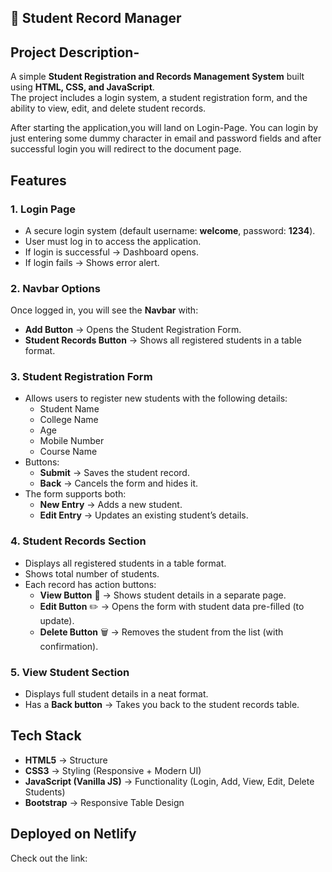 ## 📘 Student Record Manager

## Project Description-

A simple **Student Registration and Records Management System** built using **HTML, CSS, and JavaScript**.  
The project includes a login system, a student registration form, and the ability to view, edit, and delete student records.

After starting the application,you will land on Login-Page. You can login by just entering some dummy character in email and password fields and after successful login you will redirect to the document page.

##  Features

### 1. Login Page
- A secure login system (default username: **welcome**, password: **1234**).  
- User must log in to access the application.  
- If login is successful → Dashboard opens.  
- If login fails → Shows error alert.

### 2. Navbar Options
Once logged in, you will see the **Navbar** with:
- **Add Button** → Opens the Student Registration Form.  
- **Student Records Button** → Shows all registered students in a table format.

### 3. Student Registration Form
- Allows users to register new students with the following details:
  - Student Name  
  - College Name  
  - Age  
  - Mobile Number  
  - Course Name  
- Buttons:
  - **Submit** → Saves the student record.  
  - **Back** → Cancels the form and hides it.  
- The form supports both:
  - **New Entry** → Adds a new student.  
  - **Edit Entry** → Updates an existing student’s details.  

### 4. Student Records Section
- Displays all registered students in a table format.  
- Shows total number of students.  
- Each record has action buttons:
  - **View Button** 👀 → Shows student details in a separate page.  
  - **Edit Button** ✏️ → Opens the form with student data pre-filled (to update).  
  - **Delete Button** 🗑️ → Removes the student from the list (with confirmation).  

### 5. View Student Section
- Displays full student details in a neat format.  
- Has a **Back button** → Takes you back to the student records table.  

##  Tech Stack
- **HTML5** → Structure  
- **CSS3** → Styling (Responsive + Modern UI)  
- **JavaScript (Vanilla JS)** → Functionality (Login, Add, View, Edit, Delete Students)  
- **Bootstrap** → Responsive Table Design

## Deployed on Netlify

Check out the link: 
